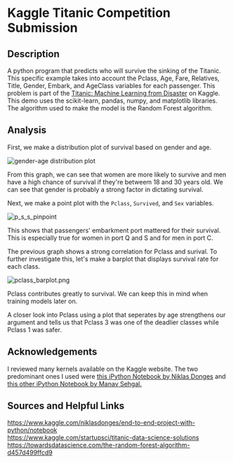 Kaggle Titanic Competition Submission
===

Description
---
A python program that predicts who will survive the sinking of the Titanic. This specific example takes into account the Pclass, Age, Fare, Relatives, Title, Gender, Embark, and AgeClass variables for each passenger. This problem is part of the [Titanic: Machine Learning from Disaster](https://www.kaggle.com/c/titanic) on Kaggle.  
This demo uses the scikit-learn, pandas, numpy, and matplotlib libraries. The algorithm used to make the model is the Random Forest algorithm.  

Analysis
---
First, we make a distribution plot of survival based on gender and age.  

![gender-age distribution plot](https://github.com/hrazo7/kaggle-titanic-competition-submission/blob/master/graphs/survival_by_gender_distplot.png)  

From this graph, we can see that women are more likely to survive and men have a high chance of survival if they're betweem 18 and 30 years old. We can see that gender is probably a strong factor in dictating survival.  

Next, we make a point plot with the `Pclass`, `Survived`, and `Sex` variables.  

![p_s_s_pinpoint](https://github.com/hrazo7/kaggle-titanic-competition-submission/blob/master/graphs/p_s_s_pointplot.png)  

This shows that passengers' embarkment port mattered for their survival. This is especially true for women in port Q and S and for men in port C.  

The previous graph shows a strong correlation for Pclass and surival. To further investigate this, let's make a barplot that displays survival rate for each class.  

![pclass_barplot.png](https://github.com/hrazo7/kaggle-titanic-competition-submission/blob/master/graphs/pclass_barplot.png)  

Pclass contributes greatly to survival. We can keep this in mind when training models later on.  

A closer look into Pclass using a plot that seperates by age strengthens our argument and tells us that Pclass 3 was one of the deadlier classes while Pclass 1 was safer.





Acknowledgements
---

I reviewed many kernels available on the Kaggle website. The two predominant ones I used were [this iPython Notebook by Niklas Donges](https://www.kaggle.com/niklasdonges/end-to-end-project-with-python/notebook) and [this other iPython Notebook by Manav Sehgal.](https://www.kaggle.com/startupsci/titanic-data-science-solutions)

Sources and Helpful Links
---

https://www.kaggle.com/niklasdonges/end-to-end-project-with-python/notebook  
https://www.kaggle.com/startupsci/titanic-data-science-solutions  
https://towardsdatascience.com/the-random-forest-algorithm-d457d499ffcd9